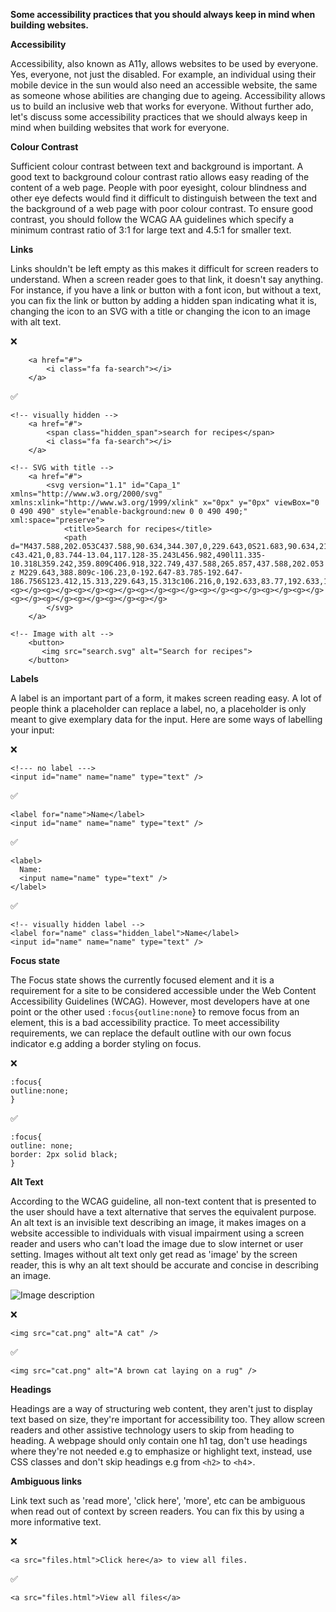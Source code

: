 **Some accessibility practices that you should always keep in mind when building websites.**

**Accessibility**

Accessibility, also known as A11y, allows websites to be used by everyone. Yes, everyone, not just the disabled. For example, an individual using their mobile device in the sun would also need an accessible website, the same as someone whose abilities are changing due to ageing. Accessibility allows us to build an inclusive web that works for everyone. Without further ado, let's discuss some accessibility practices that we should always keep in mind when building websites that work for everyone.

**Colour Contrast**

Sufficient colour contrast between text and background is important. A good text to background colour contrast ratio allows easy reading of the content of a web page. People with poor eyesight, colour blindness and other eye defects would find it difficult to distinguish between the text and the background of a web page with poor colour contrast. To ensure good contrast, you should follow the WCAG AA guidelines which specify a minimum contrast ratio of 3:1 for large text and 4.5:1 for smaller text.

**Links**

Links shouldn't be left empty as this makes it difficult for screen readers to understand. When a screen reader goes to that link, it doesn't say anything. For instance, if you have a link or button with a font icon, but without a text, you can fix the link or button by adding a hidden span indicating what it is, changing the icon to an SVG with a title or changing the icon to an image with alt text.

❌

```
    <a href="#">
        <i class="fa fa-search"></i>
    </a>
```

✅

```
<!-- visually hidden -->
    <a href="#">
        <span class="hidden_span">search for recipes</span>
        <i class="fa fa-search"></i>
    </a>

<!-- SVG with title -->
    <a href="#">
        <svg version="1.1" id="Capa_1" xmlns="http://www.w3.org/2000/svg" xmlns:xlink="http://www.w3.org/1999/xlink" x="0px" y="0px" viewBox="0 0 490 490" style="enable-background:new 0 0 490 490;" xml:space="preserve">
            <title>Search for recipes</title>
            <path d="M437.588,202.053C437.588,90.634,344.307,0,229.643,0S21.683,90.634,21.683,202.053s93.296,202.068,207.96,202.068 c43.421,0,83.744-13.04,117.128-35.243L456.982,490l11.335-10.318L359.242,359.809C406.918,322.749,437.588,265.857,437.588,202.053 z M229.643,388.809c-106.23,0-192.647-83.785-192.647-186.756S123.412,15.313,229.643,15.313c106.216,0,192.633,83.77,192.633,186.741S335.858,388.809,229.643,388.809z"/><g></g><g></g><g></g><g></g><g></g><g></g><g></g><g></g><g></g><g></g><g></g><g></g><g></g><g></g><g></g>
        </svg>
    </a>

<!-- Image with alt -->
    <button>
       <img src="search.svg" alt="Search for recipes">
    </button>

```

**Labels**

A label is an important part of a form, it makes screen reading easy. A lot of people think a placeholder can replace a label, no, a placeholder is only meant to give exemplary data for the input. Here are some ways of labelling your input:

❌

```
<!--- no label --->
<input id="name" name="name" type="text" />
```

✅

```
<label for="name">Name</label>
<input id="name" name="name" type="text" />
```
✅

```
<label>
  Name:
  <input name="name" type="text" />
</label>
```

✅

```
<!-- visually hidden label -->
<label for="name" class="hidden_label">Name</label>
<input id="name" name="name" type="text" />
```

**Focus state**

The Focus state shows the currently focused element and it is a requirement for a site to be considered accessible under the Web Content Accessibility Guidelines (WCAG). However, most developers have at one point or the other used `:focus{outline:none`} to remove focus from an element, this is a bad accessibility practice. To meet accessibility requirements, we can replace the default outline with our own focus indicator e.g adding a border styling on focus.

❌

```
:focus{
outline:none;
}

```
✅

```
:focus{
outline: none;
border: 2px solid black;
}
```

**Alt Text**

According to the WCAG guideline, all non-text content that is presented to the user should have a text alternative that serves the equivalent purpose. An alt text is an invisible text describing an image, it makes images on a website accessible to individuals with visual impairment using a screen reader and users who can't load the image due to slow internet or user setting. Images without alt text only get read as 'image' by the screen reader, this is why an alt text should be accurate and concise in describing an image.


![Image description](https://dev-to-uploads.s3.amazonaws.com/uploads/articles/rjrmscsn9p524d5ravzm.PNG)

❌

```
<img src="cat.png" alt="A cat" />
```

✅

```
<img src="cat.png" alt="A brown cat laying on a rug" />
```

**Headings**


Headings are a way of structuring web content, they aren't just to display text based on size, they're important for accessibility too. They allow screen readers and other assistive technology users to skip from heading to heading. A webpage should only contain one h1 tag, don't use headings where they're not needed e.g to emphasize or highlight text, instead, use CSS classes and don't skip headings e.g from `<h2>` to `<h4`>.

**Ambiguous links**

Link text such as 'read more', 'click here', 'more', etc can be ambiguous when read out of context by screen readers. You can fix this by using a more informative text.

❌

```
<a src="files.html">Click here</a> to view all files.
```

✅

```
<a src="files.html">View all files</a>
```

